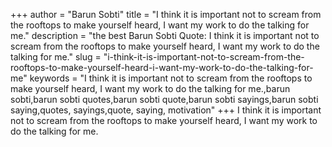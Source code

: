 +++
author = "Barun Sobti"
title = "I think it is important not to scream from the rooftops to make yourself heard, I want my work to do the talking for me."
description = "the best Barun Sobti Quote: I think it is important not to scream from the rooftops to make yourself heard, I want my work to do the talking for me."
slug = "i-think-it-is-important-not-to-scream-from-the-rooftops-to-make-yourself-heard-i-want-my-work-to-do-the-talking-for-me"
keywords = "I think it is important not to scream from the rooftops to make yourself heard, I want my work to do the talking for me.,barun sobti,barun sobti quotes,barun sobti quote,barun sobti sayings,barun sobti saying,quotes, sayings,quote, saying, motivation"
+++
I think it is important not to scream from the rooftops to make yourself heard, I want my work to do the talking for me.
